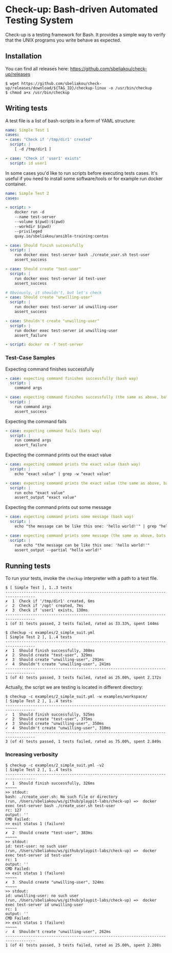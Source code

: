 # Check-up: Bash-driven Automated Testing System

Check-up is a testing framework for Bash. It provides a simple way to verify that the UNIX programs you write behave as expected.

## Installation

You can find all releases here: https://github.com/sbeliakou/check-up/releases

```
$ wget https://github.com/sbeliakou/check-up/releases/download/${TAG_ID}/checkup-linux -o /usr/bin/checkup
$ chmod a+x /usr/bin/checkup
```

## Writing tests

A test file is a list of bash-scripts in a form of YAML structure:

```yaml
name: Simple Test 1
cases:
- case: "Check if '/tmp/dir1' created"
  script: |
    [ -d /tmp/dir1 ]

- case: "Check if 'user1' exists"
  script: id user1
```

In some cases you'd like to run scripts before executing tests cases. It's useful if you need to install some software/tools or for example run docker container.

```yaml
name: Simple Test 2
cases:

- script: >
    docker run -d 
    --name test-server 
    --volume $(pwd):$(pwd) 
    --workdir $(pwd) 
    --privileged 
    quay.io/sbeliakou/ansible-training:centos

- case: Should finish successfully
  script: |
    run docker exec test-server bash ./create_user.sh test-user
    assert_success

- case: Should create "test-user"
  script: |
    run docker exec test-server id test-user
    assert_success

# Obviously, it shouldn't, but let's check
- case: Should create "unwilling-user"
  script: |
    run docker exec test-server id unwilling-user
    assert_success

- case: Shouldn't create "unwilling-user"
  script: |
    run docker exec test-server id unwilling-user
    assert_failure

- script: docker rm -f test-server
```

### Test-Case Samples

Expecting command finishes successfully
```yaml
- case: expecting command finishes successfully (bash way)
  script: |
    command args

- case: expecting command finishes successfully (the same as above, bats way)
  script: |
    run command args
    assert_success
```

Expecting the command fails
```yaml
- case: expecting command fails (bats way)
  script: |
    run command args
    assert_failure
```

Expecting the command prints out the exact value
```yaml
- case: expecting command prints the exact value (bash way)
  script: |
    echo "exact value" | grep -w "exact value"

- case: expecting command prints the exact value (the same as above, bats way)
  script: |
    run echo "exact value"
    assert_output "exact value"
```

Expecting the command prints out some message
```yaml
- case: expecting command prints some message (bash way)
  script: |
    echo "the message can be like this one: 'hello world!'" | grep "hello world"

- case: expecting command prints some message (the same as above, bats way)
  script: |
    run echo "the message can be like this one: 'hello world!'"
    assert_output --partial "hello world!"
```
## Running tests

To run your tests, invoke the `checkup` interpreter with a path to a test file.

```
$ [ Simple Test ], 1..3 tests
-----------------------------------------------------------------------------------
✗  1  Check if '/tmp/dir1' created, 6ms
✓  2  Check if '/opt' created, 7ms
✗  3  Check if 'user1' exists, 130ms
-----------------------------------------------------------------------------------
1 (of 3) tests passed, 2 tests failed, rated as 33.33%, spent 144ms
```

```
$ checkup -c examples/2_simple_suit.yml
[ Simple Test 2 ], 1..4 tests
-----------------------------------------------------------------------------------
✗  1  Should finish successfully, 308ms
✗  2  Should create "test-user", 329ms
✗  3  Should create "unwilling-user", 291ms
✓  4  Shouldn't create "unwilling-user", 241ms
-----------------------------------------------------------------------------------
1 (of 4) tests passed, 3 tests failed, rated as 25.00%, spent 2.172s
```

Actually, the script we are testing is located in different directory:
```
$ checkup -c examples/2_simple_suit.yml -w examples/workspace/
[ Simple Test 2 ], 1..4 tests
-----------------------------------------------------------------------------------
✓  1  Should finish successfully, 525ms
✓  2  Should create "test-user", 375ms
✗  3  Should create "unwilling-user", 350ms
✓  4  Shouldn't create "unwilling-user", 310ms
-----------------------------------------------------------------------------------
3 (of 4) tests passed, 1 tests failed, rated as 75.00%, spent 2.849s
```

### Increasing verbosity

```
$ checkup -c examples/2_simple_suit.yml -v2
[ Simple Test 2 ], 1..4 tests
-----------------------------------------------------------------------------------
✗  1  Should finish successfully, 326ms
~~~~~
>> stdout:
bash: ./create_user.sh: No such file or directory
(run, /Users/sbeliakou/ws/github/playpit-labs/check-up) =>  docker exec test-server bash ./create_user.sh test-user
rc: 127
output: ''
CMD Failed:
>> exit status 1 (failure)
~~~~~
✗  2  Should create "test-user", 383ms
~~~~~
>> stdout:
id: test-user: no such user
(run, /Users/sbeliakou/ws/github/playpit-labs/check-up) =>  docker exec test-server id test-user
rc: 1
output: ''
CMD Failed:
>> exit status 1 (failure)
~~~~~
✗  3  Should create "unwilling-user", 324ms
~~~~~
>> stdout:
id: unwilling-user: no such user
(run, /Users/sbeliakou/ws/github/playpit-labs/check-up) =>  docker exec test-server id unwilling-user
rc: 1
output: ''
CMD Failed:
>> exit status 1 (failure)
~~~~~
✓  4  Shouldn't create "unwilling-user", 262ms
-----------------------------------------------------------------------------------
1 (of 4) tests passed, 3 tests failed, rated as 25.00%, spent 2.208s
```